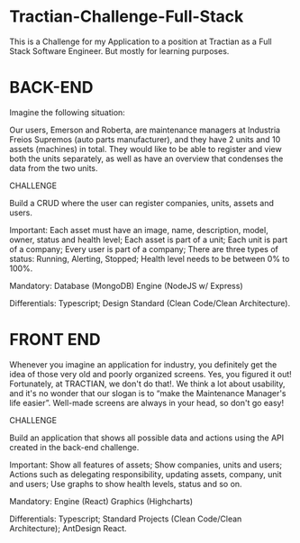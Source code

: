 # Tractian-Challenge-Full-Stack
This is a Challenge for my Application to a position at Tractian as a Full Stack Software Engineer. But mostly for learning purposes.

# BACK-END

Imagine the following situation:

Our users, Emerson and Roberta, are maintenance managers at Industria Freios Supremos (auto parts manufacturer), and they have 2 units and 10 assets (machines) in total. They would like to be able to register and view both the units separately, as well as have an overview that condenses the data from the two units.

CHALLENGE

Build a CRUD where the user can register companies, units, assets and users.

Important:
Each asset must have an image, name, description, model, owner, status and health level;
Each asset is part of a unit;
Each unit is part of a company;
Every user is part of a company;
There are three types of status: Running, Alerting, Stopped;
Health level needs to be between 0% to 100%.

Mandatory:
Database (MongoDB)
Engine (NodeJS w/ Express)

Differentials:
Typescript;
Design Standard (Clean Code/Clean Architecture).


# FRONT END

Whenever you imagine an application for industry, you definitely get the idea of ​​those very old and poorly organized screens. Yes, you figured it out! Fortunately, at TRACTIAN, we don't do that!. We think a lot about usability, and it's no wonder that our slogan is to “make the Maintenance Manager's life easier”. Well-made screens are always in your head, so don't go easy!

CHALLENGE

Build an application that shows all possible data and actions using the API created in the back-end challenge.

Important:
Show all features of assets;
Show companies, units and users;
Actions such as delegating responsibility, updating assets, company, unit and users;
Use graphs to show health levels, status and so on.

Mandatory:
Engine (React)
Graphics (Highcharts)

Differentials:
Typescript;
Standard Projects (Clean Code/Clean Architecture);
AntDesign React.
